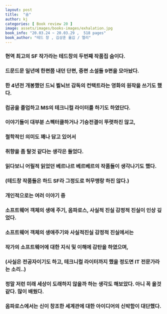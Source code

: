```yaml
---
layout: post
title:  "숨"
author: kj
categories: [ Book review 20 ]
image: assets/images/books-images/exhalation.jpg
book_info: "20.03.24 ~ 20.03.29 ,  518 pages"
book_author: "테드 창 , 김상훈 옮김 / 엘리"
---
```

### 현역 최고의 SF 작가라는 테드창의 두번째 작품집 숨이다.

### 드문드문 일년에 한편쯤 내던 단편, 중편 소설들 9편을 모아놨다.

### 한 4년전 개봉했던 드뇌 뵐뇌브 감독의 컨택트라는 영화의 원작을 쓰기도 했다.

### 컴공을 졸업하고 MS의 테크니컬 라이터를 하기도 하였단다.

### 이야기들이 대부분 스펙터클하거나 기승전결이 뚜렷하진 않고,

### 철학적인 의미도 꽤나 담고 있어서

### 취향을 좀 탈것 같다는 생각은 들었다.

### 읽다보니 어릴적 읽었던 베르나르 베르베르의 작품들이 생각나기도 했다.

### (테드창 작품들은 하드 SF라 그정도로 허무맹랑 하진 않다.)

### 개인적으로는 여러 이야기 중

### 소프트웨어 객체의 생애 주기, 옴파로스, 사실적 진실 감정적 진실이 인상 깊었다.

### 소프트웨어 객체의 생애주기와 사실적진실 감정적 진실에서는

### 작가의 소프트웨어에 대한 지식 및 이해에 감탄을 하였으며,

### (사실은 전공자이기도 하고, 테크니컬 라이터까지 했을 정도면 IT 전문가라는 소리..)

### 정말 저런 미래 세상이 도래하지 않을까 하는 생각도 해보았다. 아니 꼭 올것 같다. 많이 배웠다.

### 옴파로스에서는 신이 창조한 세계관에 대한 아이디어의 신박함이 대단했다.

